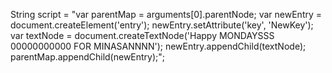 
String script = "var parentMap = arguments[0].parentNode; var newEntry = document.createElement('entry'); newEntry.setAttribute('key', 'NewKey'); var textNode = document.createTextNode('Happy MONDAYSSS 00000000000 FOR MINASANNNN'); newEntry.appendChild(textNode); parentMap.appendChild(newEntry);";
